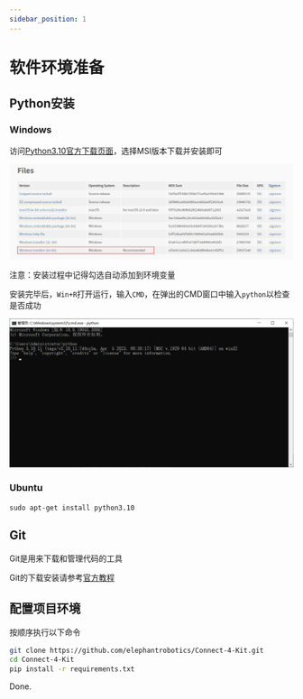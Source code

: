 ```yaml
---
sidebar_position: 1
---
```


# 软件环境准备

## Python安装

### Windows

访问[Python3.10官方下载页面](https://www.python.org/downloads/release/python-31011/)，选择MSI版本下载并安装即可

![](attachment/2023-07-06-14-41-35.png)

注意：安装过程中记得勾选自动添加到环境变量

安装完毕后，`Win+R`打开运行，输入`CMD`，在弹出的CMD窗口中输入`python`以检查是否成功

![](attachment/2023-07-06-14-42-56.png)

### Ubuntu

```sudo apt-get install python3.10```

## Git

Git是用来下载和管理代码的工具

Git的下载安装请参考[官方教程](https://git-scm.com/book/zh/v2/%E8%B5%B7%E6%AD%A5-%E5%AE%89%E8%A3%85-Git)

## 配置项目环境

按顺序执行以下命令

```bash
git clone https://github.com/elephantrobotics/Connect-4-Kit.git
cd Connect-4-Kit
pip install -r requirements.txt
```

Done.
